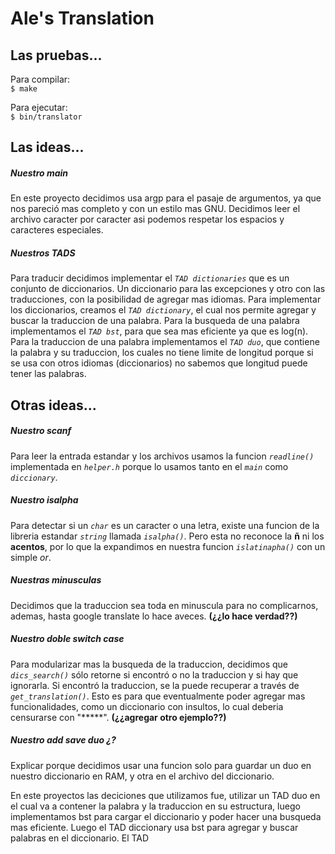 # Ale's Translation

## Las pruebas...
Para compilar:  
`$ make`

Para ejecutar:  
`$ bin/translator`


## Las ideas...
##### Nuestro main
En este proyecto decidimos usa argp para el pasaje de argumentos, ya que nos pareció  mas completo y con un estilo mas GNU. Decidimos leer el archivo caracter por caracter asi podemos respetar los espacios y caracteres especiales.

##### Nuestros TADS
Para traducir decidimos implementar el *`TAD dictionaries`* que es un conjunto de diccionarios. Un diccionario para las excepciones y otro con las traducciones, con la posibilidad de agregar mas idiomas. Para implementar los diccionarios, creamos el *`TAD dictionary`*, el cual nos permite agregar y buscar la traduccion de una palabra. Para la busqueda de una palabra implementamos el *`TAD bst`*, para que sea mas eficiente ya que es log(n). Para la traduccion de una palabra implementamos el *`TAD duo`*, que contiene la palabra y su traduccion, los cuales no tiene limite de longitud porque si se usa con otros idiomas (diccionarios) no sabemos que longitud puede tener las palabras.

## Otras ideas...
##### Nuestro scanf
Para leer la entrada estandar y los archivos usamos la funcion *`readline()`* implementada en *`helper.h`* porque lo usamos tanto en el *`main`* como *`diccionary`*.

##### Nuestro isalpha
Para detectar si un *`char`* es un caracter o una letra, existe una funcion de la libreria estandar *`string`* llamada *`isalpha()`*. Pero esta no reconoce la **ñ** ni los **acentos**, por lo que la expandimos en nuestra funcion *`islatinapha()`* con un simple *or*.

##### Nuestras minusculas
Decidimos que la traduccion sea toda en minuscula para no complicarnos, ademas, hasta google translate lo hace aveces. **(¿¿lo hace verdad??)**

##### Nuestro doble switch case
Para modularizar mas la busqueda de la traduccion, decidimos que *`dics_search()`* sólo retorne si encontró o no la traduccion y si hay que ignorarla. Si encontró la traduccion, se la puede recuperar a través de *`get_translation()`*. Esto es para que eventualmente poder agregar mas funcionalidades, como un diccionario con insultos, lo cual deberia censurarse con "\*\*\*\*\*". **(¿¿agregar otro ejemplo??)**


##### Nuestro add save duo ¿?
Explicar porque decidimos usar una funcion solo para guardar un duo en nuestro diccionario en RAM, y otra en el archivo del diccionario.




En este proyectos las deciciones que utilizamos fue, utilizar un TAD duo en el cual va a contener la palabra y la traduccion en su estructura, luego implementamos bst para cargar el diccionario y poder hacer una busqueda mas eficiente. Luego el TAD diccionary usa bst para agregar y buscar palabras en el diccionario. El TAD
